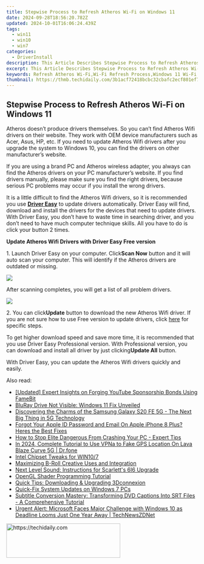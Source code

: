 ```yaml
---
title: Stepwise Process to Refresh Atheros Wi-Fi on Windows 11
date: 2024-09-28T18:56:20.782Z
updated: 2024-10-01T16:06:24.439Z
tags:
  - win11
  - win10
  - win7
categories:
  - DriverInstall
description: This Article Describes Stepwise Process to Refresh Atheros Wi-Fi on Windows 11
excerpt: This Article Describes Stepwise Process to Refresh Atheros Wi-Fi on Windows 11
keywords: Refresh Atheros Wi-Fi,Wi-Fi Refresh Process,Windows 11 Wi-Fi Update,Atheros Wi-Fi Configuration on Windows,Wireless Network Reset for Windows 11,Windows 11 Wi-Fi Troubleshooting,Atheros Wi-Fi Setup Guide
thumbnail: https://thmb.techidaily.com/3b1acf72418bcbc32cbafc2ecf801ef760b09fcf6908ac7624af651ae9d18172.jpg
---
```


## Stepwise Process to Refresh Atheros Wi-Fi on Windows 11

 Atheros doesn’t produce drivers themselves. So you can’t find Atheros Wifi drivers on their website. They work with OEM device manufacturers such as Acer, Asus, HP, etc. If you need to update Atheros Wifi drivers after you upgrade the system to Windows 10, you can find the drivers on other manufacturer’s website.

  If you are using a brand PC and Atheros wireless adapter, you always can find the Atheros drivers on your PC manufacturer’s website. If you find drivers manually, please make sure you find the right drivers, because serious PC problems may occur if you install the wrong drivers.

  It is a little difficult to find the Atheros Wifi drivers, so it is recommended you use **[Driver Easy](https://tools.techidaily.com/drivereasy/download/)**  to update drivers automatically. Driver Easy will find, download and install the drivers for the devices that need to update drivers. With Driver Easy, you don’t have to waste time in searching driver, and you don’t need to have much computer technique skills. All you have to do is click your button 2 times.

   **Update Atheros Wifi Drivers with Driver Easy Free version**

  1\. Launch Driver Easy on your computer. Click**Scan Now** button and it will auto scan your computer. This will identify if the Atheros drivers are outdated or missing.
  
![](https://images.drivereasy.com/wp-content/uploads/2017/04/img_5901e0862373a.png)

  After scanning completes, you will get a list of all problem drivers.  
  
![](https://images.drivereasy.com/wp-content/uploads/2017/04/img_5901e090d1c6b.jpg)

  2\. You can click**Update** button to download the new Atheros Wifi driver.
 If you are not sure how to use Free version to update drivers, click [here](https://tools.techidaily.com/drivereasy/download/) for specific steps.  
  
 To get higher download speed and save more time, it is recommended that you use Driver Easy Professional version. With Professional version, you can download and install all driver by just clicking**Update All** button.  
  
 With Driver Easy, you can update the Atheros Wifi drivers quickly and easily.

<ins class="adsbygoogle"
     style="display:block"
     data-ad-format="autorelaxed"
     data-ad-client="ca-pub-7571918770474297"
     data-ad-slot="1223367746"></ins>

<ins class="adsbygoogle"
     style="display:block"
     data-ad-client="ca-pub-7571918770474297"
     data-ad-slot="8358498916"
     data-ad-format="auto"
     data-full-width-responsive="true"></ins>

<span class="atpl-alsoreadstyle">Also read:</span>
<div><ul>
<li><a href="https://facebook-video-share.techidaily.com/updated-expert-insights-on-forging-youtube-sponsorship-bonds-using-famebit/"><u>[Updated] Expert Insights on Forging YouTube Sponsorship Bonds Using FameBit</u></a></li>
<li><a href="https://driver-error.techidaily.com/bluray-drive-not-visible-windows-11-fix-unveiled/"><u>BluRay Drive Not Visible: Windows 11 Fix Unveiled</u></a></li>
<li><a href="https://buynow-marvelous.techidaily.com/discovering-the-charms-of-the-samsung-galaxy-s20-fe-5g-the-next-big-thing-in-5g-technology/"><u>Discovering the Charms of the Samsung Galaxy S20 FE 5G - The Next Big Thing in 5G Technology</u></a></li>
<li><a href="https://apple-account.techidaily.com/forgot-your-apple-id-password-and-email-on-apple-iphone-8-plus-heres-the-best-fixes-by-drfone-ios/"><u>Forgot Your Apple ID Password and Email On Apple iPhone 8 Plus? Heres the Best Fixes</u></a></li>
<li><a href="https://program-issues.techidaily.com/how-to-stop-elite-dangerous-from-crashing-your-pc-expert-tips/"><u>How to Stop Elite Dangerous From Crashing Your PC - Expert Tips</u></a></li>
<li><a href="https://review-topics.techidaily.com/in-2024-complete-tutorial-to-use-vpna-to-fake-gps-location-on-lava-blaze-curve-5g-drfone-by-drfone-virtual-android/"><u>In 2024, Complete Tutorial to Use VPNa to Fake GPS Location On Lava Blaze Curve 5G | Dr.fone</u></a></li>
<li><a href="https://driver-install.techidaily.com/intel-chipset-tweaks-for-win107/"><u>Intel Chipset Tweaks for WIN10/7</u></a></li>
<li><a href="https://extra-resources.techidaily.com/maximizing-b-roll-creative-uses-and-integration/"><u>Maximizing B-Roll Creative Uses and Integration</u></a></li>
<li><a href="https://driver-install.techidaily.com/next-level-sound-instructions-for-scarletts-6i6-upgrade/"><u>Next Level Sound: Instructions for Scarlett's 6I6 Upgrade</u></a></li>
<li><a href="https://driver-install.techidaily.com/opengl-shader-programming-tutorial/"><u>OpenGL Shader Programming Tutorial</u></a></li>
<li><a href="https://driver-install.techidaily.com/quick-tips-downloading-and-upgrading-3dconnexion/"><u>Quick Tips: Downloading & Upgrading 3Dconnexion</u></a></li>
<li><a href="https://driver-install.techidaily.com/quick-fix-system-updates-on-windows-7-pcs/"><u>Quick-Fix System Updates on Windows 7 PCs</u></a></li>
<li><a href="https://video-capture.techidaily.com/subtitle-conversion-mastery-transforming-dvd-captions-into-srt-files-a-comprehensive-tutorial/"><u>Subtitle Conversion Mastery: Transforming DVD Captions Into SRT Files - A Comprehensive Tutorial</u></a></li>
<li><a href="https://win-premium.techidaily.com/urgent-alert-microsoft-faces-major-challenge-with-windows-10-as-deadline-looms-just-one-year-away-technewszdnet/"><u>Urgent Alert: Microsoft Faces Major Challenge with Windows 10 as Deadline Looms Just One Year Away | TechNewsZDNet</u></a></li>
</ul></div>

<!-- affiliate ads begin -->
<a href="https://aligracehair.sjv.io/c/5597632/1880956/19272" target="_top" id="1880956">
  <img src="//a.impactradius-go.com/display-ad/19272-1880956" border="0" alt="https://techidaily.com" width="300" height="90"/>
</a>
<img height="0" width="0" src="https://aligracehair.sjv.io/i/5597632/1880956/19272" style="position:absolute;visibility:hidden;" border="0" />
<!-- affiliate ads end -->


